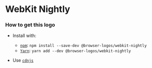 # WebKit Nightly

### How to get this logo

* Install with:

  * [`npm`](https://www.npmjs.com/): `npm install --save-dev @browser-logos/webkit-nightly`
  * [`Yarn`](https://yarnpkg.com/): `yarn add --dev @browser-logos/webkit-nightly`

* Use [`cdnjs`](https://cdnjs.com/libraries/browser-logos)

